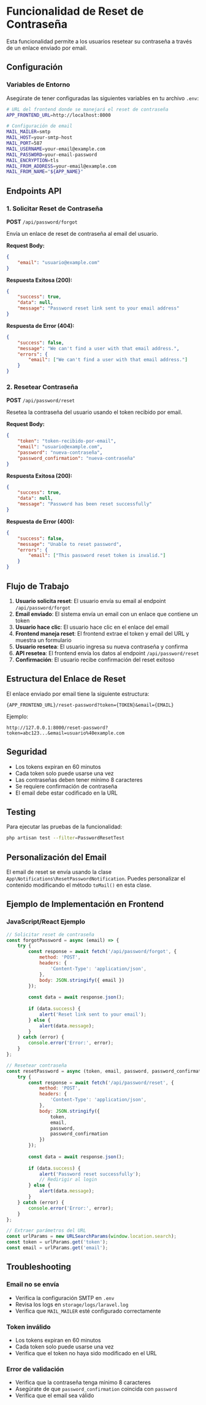 # Funcionalidad de Reset de Contraseña

Esta funcionalidad permite a los usuarios resetear su contraseña a través de un enlace enviado por email.

## Configuración

### Variables de Entorno

Asegúrate de tener configuradas las siguientes variables en tu archivo `.env`:

```bash
# URL del frontend donde se manejará el reset de contraseña
APP_FRONTEND_URL=http://localhost:8000

# Configuración de email
MAIL_MAILER=smtp
MAIL_HOST=your-smtp-host
MAIL_PORT=587
MAIL_USERNAME=your-email@example.com
MAIL_PASSWORD=your-email-password
MAIL_ENCRYPTION=tls
MAIL_FROM_ADDRESS=your-email@example.com
MAIL_FROM_NAME="${APP_NAME}"
```

## Endpoints API

### 1. Solicitar Reset de Contraseña

**POST** `/api/password/forgot`

Envía un enlace de reset de contraseña al email del usuario.

**Request Body:**
```json
{
    "email": "usuario@example.com"
}
```

**Respuesta Exitosa (200):**
```json
{
    "success": true,
    "data": null,
    "message": "Password reset link sent to your email address"
}
```

**Respuesta de Error (404):**
```json
{
    "success": false,
    "message": "We can't find a user with that email address.",
    "errors": {
        "email": ["We can't find a user with that email address."]
    }
}
```

### 2. Resetear Contraseña

**POST** `/api/password/reset`

Resetea la contraseña del usuario usando el token recibido por email.

**Request Body:**
```json
{
    "token": "token-recibido-por-email",
    "email": "usuario@example.com",
    "password": "nueva-contraseña",
    "password_confirmation": "nueva-contraseña"
}
```

**Respuesta Exitosa (200):**
```json
{
    "success": true,
    "data": null,
    "message": "Password has been reset successfully"
}
```

**Respuesta de Error (400):**
```json
{
    "success": false,
    "message": "Unable to reset password",
    "errors": {
        "email": ["This password reset token is invalid."]
    }
}
```

## Flujo de Trabajo

1. **Usuario solicita reset**: El usuario envía su email al endpoint `/api/password/forgot`
2. **Email enviado**: El sistema envía un email con un enlace que contiene un token
3. **Usuario hace clic**: El usuario hace clic en el enlace del email
4. **Frontend maneja reset**: El frontend extrae el token y email del URL y muestra un formulario
5. **Usuario resetea**: El usuario ingresa su nueva contraseña y confirma
6. **API resetea**: El frontend envía los datos al endpoint `/api/password/reset`
7. **Confirmación**: El usuario recibe confirmación del reset exitoso

## Estructura del Enlace de Reset

El enlace enviado por email tiene la siguiente estructura:

```
{APP_FRONTEND_URL}/reset-password?token={TOKEN}&email={EMAIL}
```

Ejemplo:
```
http://127.0.0.1:8000/reset-password?token=abc123...&email=usuario%40example.com
```

## Seguridad

- Los tokens expiran en 60 minutos
- Cada token solo puede usarse una vez
- Las contraseñas deben tener mínimo 8 caracteres
- Se requiere confirmación de contraseña
- El email debe estar codificado en la URL

## Testing

Para ejecutar las pruebas de la funcionalidad:

```bash
php artisan test --filter=PasswordResetTest
```

## Personalización del Email

El email de reset se envía usando la clase `App\Notifications\ResetPasswordNotification`. Puedes personalizar el contenido modificando el método `toMail()` en esta clase.

## Ejemplo de Implementación en Frontend

### JavaScript/React Ejemplo

```javascript
// Solicitar reset de contraseña
const forgotPassword = async (email) => {
    try {
        const response = await fetch('/api/password/forgot', {
            method: 'POST',
            headers: {
                'Content-Type': 'application/json',
            },
            body: JSON.stringify({ email })
        });
        
        const data = await response.json();
        
        if (data.success) {
            alert('Reset link sent to your email');
        } else {
            alert(data.message);
        }
    } catch (error) {
        console.error('Error:', error);
    }
};

// Resetear contraseña
const resetPassword = async (token, email, password, password_confirmation) => {
    try {
        const response = await fetch('/api/password/reset', {
            method: 'POST',
            headers: {
                'Content-Type': 'application/json',
            },
            body: JSON.stringify({
                token,
                email,
                password,
                password_confirmation
            })
        });
        
        const data = await response.json();
        
        if (data.success) {
            alert('Password reset successfully');
            // Redirigir al login
        } else {
            alert(data.message);
        }
    } catch (error) {
        console.error('Error:', error);
    }
};

// Extraer parámetros del URL
const urlParams = new URLSearchParams(window.location.search);
const token = urlParams.get('token');
const email = urlParams.get('email');
```

## Troubleshooting

### Email no se envía
- Verifica la configuración SMTP en `.env`
- Revisa los logs en `storage/logs/laravel.log`
- Verifica que `MAIL_MAILER` esté configurado correctamente

### Token inválido
- Los tokens expiran en 60 minutos
- Cada token solo puede usarse una vez
- Verifica que el token no haya sido modificado en el URL

### Error de validación
- Verifica que la contraseña tenga mínimo 8 caracteres
- Asegúrate de que `password_confirmation` coincida con `password`
- Verifica que el email sea válido
